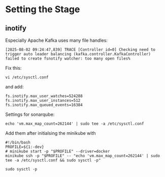 # Setting the Stage

## inotify

Especially Apache Kafka uses many file handles:

```
[2025-08-02 09:24:47,839] TRACE [Controller id=0] Checking need to trigger auto leader balancing (kafka.controller.KafkaController)
failed to create fsnotify watcher: too many open files%
```

Fix this:

```
vi /etc/sysctl.conf
```

and add:

```
fs.inotify.max_user_watches=524288
fs.inotify.max_user_instances=512
fs.inotify.max_queued_events=16384
```

Settings for sonarqube:
```
echo 'vm.max_map_count=262144' | sudo tee -a /etc/sysctl.conf
```
Add them after initialsing the minikube with

```
#!/bin/bash
PROFILE=${1:-dev}
# minikube start -p "$PROFILE" --driver=docker
minikube ssh -p "$PROFILE" -- "echo 'vm.max_map_count=262144' | sudo tee -a /etc/sysctl.conf && sudo sysctl -p"
```


```
sudo sysctl -p
```

